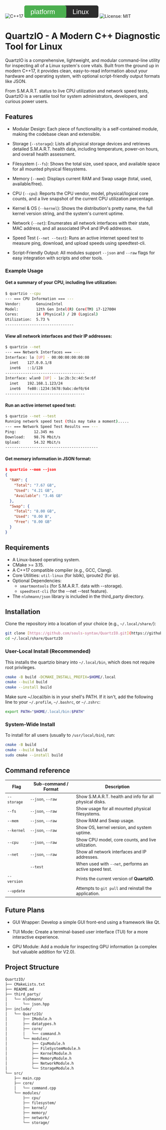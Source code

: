 ![C++17](https://img.shields.io/badge/C%2B%2B-17-blue.svg)
![Platform: Linux](./asset/linux.svg)
![License: MIT](https://img.shields.io/badge/License-MIT-green.svg)

# QuartzIO - A Modern C++ Diagnostic Tool for Linux

QuartzIO is a comprehensive, lightweight, and modular command-line utility for inspecting all of a Linux system's core vitals. Built from the ground up in modern C++17, it provides clean, easy-to-read information about your hardware and operating system, with optional script-friendly output formats like JSON.

From S.M.A.R.T. status to live CPU utilization and network speed tests, QuartzIO is a versatile tool for system administrators, developers, and curious power users.

## Features

   * Modular Design: Each piece of functionality is a self-contained module, making the codebase clean and extensible.

   * Storage (`--storage`): Lists all physical storage devices and retrieves detailed S.M.A.R.T. health data, including temperature, power-on hours, and overall health assessment.

   * Filesystem (`--fs`): Shows the total size, used space, and available space for all mounted physical filesystems.

   * Memory (`--mem`): Displays current RAM and Swap usage (total, used, available/free).

   * CPU (`--cpu`): Reports the CPU vendor, model, physical/logical core counts, and a live snapshot of the current CPU utilization percentage.

   * Kernel & OS (`--kernel`): Shows the distribution's pretty name, the full kernel version string, and the system's current uptime.

   * Network (`--net`): Enumerates all network interfaces with their state, MAC address, and all associated IPv4 and IPv6 addresses.

   * Speed Test (`--net --test`): Runs an active internet speed test to measure ping, download, and upload speeds using speedtest-cli.

   * Script-Friendly Output: All modules support `--json` and `--raw` flags for easy integration with scripts and other tools.

### Example Usage

#### Get a summary of your CPU, including live utilization:

```bash
$ quartzio --cpu
--- === CPU Information === ---
Vendor:       GenuineIntel
Model:        12th Gen Intel(R) Core(TM) i7-12700H
Cores:        14 (Physical) / 20 (Logical)
Utilization:  5.73 %
-------------------------------

```

#### View all network interfaces and their IP addresses:

```bash
$ quartzio --net
--- === Network Interfaces === ---
Interface: lo [UP] - 00:00:00:00:00:00
  inet    127.0.0.1/8
  inet6   ::1/128
------------------------------------
Interface: wlan0 [UP] - 1a:2b:3c:4d:5e:6f
  inet    192.168.1.123/24
  inet6   fe80::1234:5678:9abc:def0/64
------------------------------------
```

#### Run an active internet speed test:

```bash
$ quartzio --net --test
Running network speed test (this may take a moment).....
--- === Network Speed Test Results === ---
Ping:        12.345 ms
Download:    98.76 Mbit/s
Upload:      54.32 Mbit/s
------------------------------------------
```

#### Get memory information in JSON format:

```json
$ quartzio --mem --json
{
  "RAM": {
    "Total": "7.67 GB",
    "Used": "4.21 GB",
    "Available": "3.46 GB"
  },
  "Swap": {
    "Total": "8.00 GB",
    "Used": "0.00 B",
    "Free": "8.00 GB"
  }
}

```

## Requirements

* A Linux-based operating system.
* CMake >= 3.15.
* A C++17 compatible compiler (e.g., GCC, Clang).
* Core Utilities: `util-linux` (for lsblk), iproute2 (for ip).
* Optional Dependencies:
    * `smartmontools` (for S.M.A.R.T. data with --storage).
    * `speedtest-cli` (for the --net --test feature).
* The `nlohmann/json` library is included in the third_party directory.

## Installation

Clone the repository into a location of your choice (e.g., `~/.local/share/`):

```bash
git clone [https://github.com/souls-syntax/QuartzIO.git](https://github.com/souls-syntax/QuartzIO.git) ~/.local/share/QuartzIO
cd ~/.local/share/QuartzIO
```

### User-Local Install (Recommended)
This installs the quartzio binary into `~/.local/bin`, which does not require root privileges.

```bash
cmake -B build -DCMAKE_INSTALL_PREFIX=$HOME/.local
cmake --build build
cmake --install build

```
Make sure ~/.local/bin is in your shell's PATH. If it isn't, add the following line to your `~/.profile`, `~/.bashrc`, or `~/.zshrc`:

```bash
export PATH="$HOME/.local/bin:$PATH"
```

### System-Wide Install

To install for all users (usually to `/usr/local/bin`), run:

```bash
cmake -B build
cmake --build build
sudo cmake --install build
```

## Command reference

| Flag       | Sub-command / Format | Description                                                       |
|------------|----------------------|-------------------------------------------------------------------|
| `--storage`| `--json`, `--raw`    | Show S.M.A.R.T. health and info for all physical disks.           |
| `--fs`     | `--json`, `--raw`    | Show usage for all mounted physical filesystems.                  |
| `--mem`    | `--json`, `--raw`    | Show RAM and Swap usage.                                          |
| `--kernel` | `--json`, `--raw`    | Show OS, kernel version, and system uptime.                       |
| `--cpu`    | `--json`, `--raw`    | Show CPU model, core counts, and live utilization.                |
| `--net`    | `--json`, `--raw`    | Show all network interfaces and IP addresses.                     |
|            | `--test`             | When used with `--net`, performs an active speed test.            |
| `--version`|                      | Prints the current version of **QuartzIO**.                       |
| `--update` |                      | Attempts to `git pull` and reinstall the application.             |


## Future Plans

* GUI Wrapper: Develop a simple GUI front-end using a framework like Qt.

* TUI Mode: Create a terminal-based user interface (TUI) for a more interactive experience.

* GPU Module: Add a module for inspecting GPU information (a complex but valuable addition for V2.0).

## Project Structure

```text
QuartzIO/
├── CMakeLists.txt
├── README.md
├── third_party/
│   └── nlohmann/
│       └── json.hpp
├── include/
│   └── QuartzIO/
│       ├── IModule.h
│       ├── datatypes.h
│       ├── core/
│       │   └── command.h
│       └── modules/
│           ├── CpuModule.h
│           ├── FileSystemModule.h
│           ├── KernelModule.h
│           ├── MemoryModule.h
│           ├── NetworkModule.h
│           └── StorageModule.h
└── src/
    ├── main.cpp
    ├── core/
    │   └── command.cpp
    └── modules/
        ├── cpu/
        ├── filesystem/
        ├── kernel/
        ├── memory/
        ├── network/
        └── storage/
```



